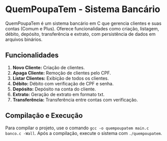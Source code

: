 # QuemPoupaTem - Sistema Bancário

QuemPoupaTem é um sistema bancário em C que gerencia clientes e suas contas (Comum e Plus). Oferece funcionalidades como criação, listagem, débito, depósito, transferência e extrato, com persistência de dados em arquivos binários.

## Funcionalidades

1. **Novo Cliente:** Criação de clientes.
2. **Apaga Cliente:** Remoção de clientes pelo CPF.
3. **Listar Clientes:** Exibição de todos os clientes.
4. **Débito:** Débito com verificação de CPF e senha.
5. **Depósito:** Depósito na conta do cliente.
6. **Extrato:** Geração de extrato em formato txt.
7. **Transferência:** Transferência entre contas com verificação.

## Compilação e Execução

Para compilar o projeto, use o comando `gcc -o quempoupatem main.c banco.c -Wall`. Após a compilação, execute o sistema com `./quempoupatem`.



